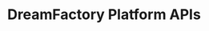 ---
sidebar_position: 2
title: DreamFactory Platform APIs
id: dreamfactory-platform-apis
draft: true
---